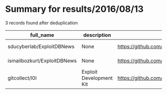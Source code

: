 
# Summary for results/2016/08/13
    
3 records found after deduplication

| full_name | description | html_url | matched_list | matched_count | pushed_at | size | stargazers_count | language | forks_count |
|-----------------------------|-------------------------|------------------------------------------------|----------------|-----------------|---------------------------|--------|--------------------|------------|---------------|
| sducyberlab/ExploitDBNews | None | https://github.com/sducyberlab/ExploitDBNews | ['exploit'] | 1 | 2016-08-13 12:07:09+00:00 | 1 | 0 | Python | 0 |
| ismailbozkurt/ExploitDBNews | None | https://github.com/ismailbozkurt/ExploitDBNews | ['exploit'] | 1 | 2016-08-13 12:10:13+00:00 | 1 | 0 | Python | 0 |
| gitcollect/l0l | Exploit Development Kit | https://github.com/gitcollect/l0l | ['exploit'] | 1 | 2016-08-13 14:29:00+00:00 | 68 | 0 | C++ | 39 |
